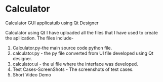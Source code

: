 # Calculator
Calculator GUI applicatuib using Qt Designer

Calculator using Qt
I have uploaded all the files that I have used to create the apllication. The files include-
1. Calculator.py-the main source code python file.
2. calculator.py - the py file converted from UI file developed using Qt designer.
3. calculator.ui - the ui file where the interface was developed.
4. Test Cases-ScreenShots - The screenshots of test cases.
5. Short Video Demo
